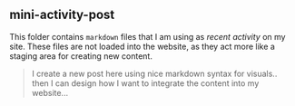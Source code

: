 ## mini-activity-post

This folder contains `markdown` files that I am using as *recent activity* on my site. These files are not loaded into the website, as they act more like a staging area for creating new content.

> I create a new post here using nice markdown syntax for visuals.. then I can design how I want to integrate the content into my website...